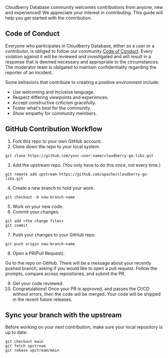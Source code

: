 Cloudberry Database community welcomes contributions from anyone, new and
experienced! We appreciate your interest in contributing. This guide will help
you get started with the contribution.

## Code of Conduct

Everyone who participates in Cloudberry Database, either as a user or a
contributor, is obliged to follow our community [Code of
Conduct](./CODE_OF_CONDUCT.md). Every violation against it will be reviewed
and investigated and will result in a response that is deemed necessary and
appropriate to the circumstances. The moderator team is obligated to maintain
confidentiality regarding the reporter of an incident.

Some behaviors that contribute to creating a positive environment include:

* Use welcoming and inclusive language. 
* Respect differing viewpoints and experiences. 
* Accept constructive criticism gracefully. 
* Foster what's best for the community. 
* Show empathy for community members.

## GitHub Contribution Workflow

1. Fork this repo to your own GitHub account.
2. Clone down the repo to your local system.

``` 
git clone https://github.com/your-user-name/cloudberry-go-libs.git
```

3. Add the upstream repo. (You only have to do this once, not every time.)

``` 
git remote add upstream https://github.com/apache/cloudberry-go-libs.git
```

4. Create a new branch to hold your work.

``` 
git checkout -b new-branch-name
```

5. Work on your new code. 
6. Commit your changes.

``` 
git add <the change files> 
git commit
```

7. Push your changes to your GitHub repo.

```
git push origin new-branch-name
```

8. Open a PR(Pull Request).

Go to the repo on GitHub. There will be a message about your recently pushed
branch, asking if you would like to open a pull request. Follow the prompts,
compare across repositories, and submit the PR.

9. Get your code reviewed.
10. Congratulations! Once your PR is approved, and passes the CI/CD without
errors, then the code will be merged. Your code will be shipped in the recent
future releases.

## Sync your branch with the upstream

Before working on your next contribution, make sure your local repository is
up to date:

```
git checkout main 
git fetch upstream 
git rebase upstream/main
```

``` 
